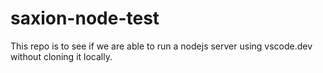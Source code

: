 # saxion-node-test
This repo is to see if we are able to run a nodejs server using vscode.dev without cloning it locally.
